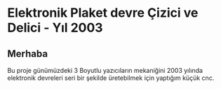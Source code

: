 # Elektronik Plaket devre Çizici ve Delici - Yıl 2003
 
## Merhaba

Bu proje günümüzdeki 3 Boyutlu yazıcıların mekaniğini 2003 yılında elektronik devreleri seri bir şekilde üretebilmek için yaptığım küçük cnc.

<div align="center">
  <img src="./Belge.jpg" alt="" title="" />
</div>

<div align="center">
  <img src="./Res1.jpg" alt="" title="" />
</div>


<div align="center">
  <img src="./Res2.jpg" alt="" title="" />
</div>


<div align="center">
  <img src="./Res3.jpg" alt="" title="" />
</div>


<div align="center">
  <img src="./Res4.jpg" alt="" title="" />
</div>

<div align="center">
  <img src="./Res5.jpg" alt="" title="" />
</div>

<div align="center">
  <img src="./Res6.jpg" alt="" title="" />
</div>

<div align="center">
  <img src="./Res7.jpg" alt="" title="" />
</div>

<div align="center">
  <img src="./Res8.jpg" alt="" title="" />
</div>
